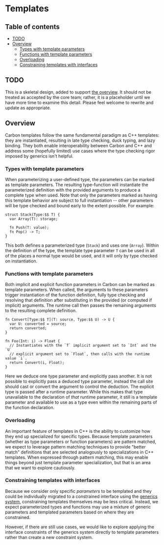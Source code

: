 # Templates

<!--
Part of the Carbon Language project, under the Apache License v2.0 with LLVM
Exceptions. See /LICENSE for license information.
SPDX-License-Identifier: Apache-2.0 WITH LLVM-exception
-->

<!-- toc -->

## Table of contents

-   [TODO](#todo)
-   [Overview](#overview)
    -   [Types with template parameters](#types-with-template-parameters)
    -   [Functions with template parameters](#functions-with-template-parameters)
    -   [Overloading](#overloading)
    -   [Constraining templates with interfaces](#constraining-templates-with-interfaces)

<!-- tocstop -->

## TODO

This is a skeletal design, added to support [the overview](README.md). It should
not be treated as accepted by the core team; rather, it is a placeholder until
we have more time to examine this detail. Please feel welcome to rewrite and
update as appropriate.

## Overview

Carbon templates follow the same fundamental paradigm as C++ templates: they are
instantiated, resulting in late type checking, duck typing, and lazy binding.
They both enable interoperability between Carbon and C++ and address some
(hopefully limited) use cases where the type checking rigor imposed by generics
isn't helpful.

### Types with template parameters

When parameterizing a user-defined type, the parameters can be marked as
template parameters. The resulting type-function will instantiate the
parameterized definition with the provided arguments to produce a complete type
when used. Note that only the parameters marked as having this template behavior
are subject to full instantiation -- other parameters will be type checked and
bound early to the extent possible. For example:

```
struct Stack(Type:$$ T) {
  var Array(T): storage;

  fn Push(T: value);
  fn Pop() -> T;
}
```

This both defines a parameterized type (`Stack`) and uses one (`Array`). Within
the definition of the type, the template type parameter `T` can be used in all
of the places a normal type would be used, and it will only by type checked on
instantiation.

### Functions with template parameters

Both implicit and explicit function parameters in Carbon can be marked as
template parameters. When called, the arguments to these parameters trigger
instantiation of the function definition, fully type checking and resolving that
definition after substituting in the provided (or computed if implicit)
arguments. The runtime call then passes the remaining arguments to the resulting
complete definition.

```
fn Convert[Type:$$ T](T: source, Type:$$ U) -> U {
  var U: converted = source;
  return converted;
}

fn Foo(Int: i) -> Float {
  // Instantiates with the `T` implicit argument set to `Int` and the `U`
  // explicit argument set to `Float`, then calls with the runtime value `i`.
  return Convert(i, Float);
}
```

Here we deduce one type parameter and explicitly pass another. It is not
possible to explicitly pass a deduced type parameter, instead the call site
should cast or convert the argument to control the deduction. The explicit type
is passed after a runtime parameter. While this makes that type unavailable to
the declaration of _that_ runtime parameter, it still is a template parameter
and available to use as a type even within the remaining parts of the function
declaration.

### Overloading

An important feature of templates in C++ is the ability to customize how they
end up specialized for specific types. Because template parameters (whether as
type parameters or function parameters) are pattern matched, we expect to
leverage pattern matching techniques to provide "better match" definitions that
are selected analogously to specializations in C++ templates. When expressed
through pattern matching, this may enable things beyond just template parameter
specialization, but that is an area that we want to explore cautiously.

### Constraining templates with interfaces

Because we consider only specific _parameters_ to be templated and they could be
individually migrated to a constrained interface using the
[generics system](README.md#generics), constraining templates themselves may be
less critical. Instead, we expect parameterized types and functions may use a
mixture of generic parameters and templated parameters based on where they are
constrained.

However, if there are still use cases, we would like to explore applying the
interface constraints of the generics system directly to template parameters
rather than create a new constraint system.
